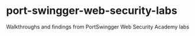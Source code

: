 # port-swingger-web-security-labs
Walkthroughs and findings from PortSwingger Web Security Academy labs
